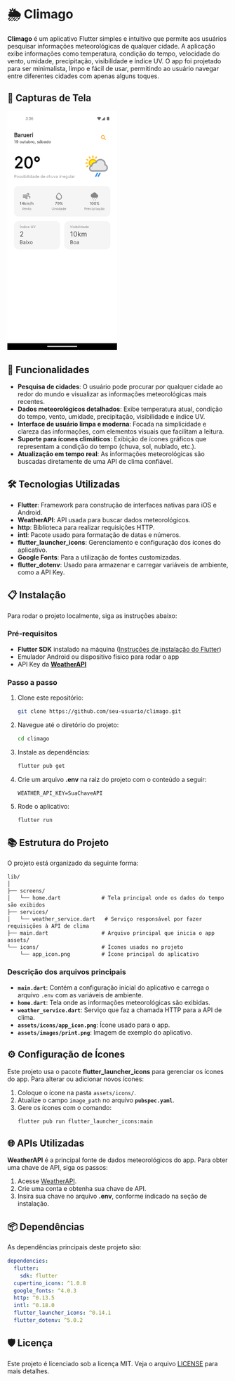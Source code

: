 # 🌦️ Climago

**Climago** é um aplicativo Flutter simples e intuitivo que permite aos usuários pesquisar informações meteorológicas de qualquer cidade. A aplicação exibe informações como temperatura, condição do tempo, velocidade do vento, umidade, precipitação, visibilidade e índice UV. O app foi projetado para ser minimalista, limpo e fácil de usar, permitindo ao usuário navegar entre diferentes cidades com apenas alguns toques.

## 📱 Capturas de Tela

<img src="assets/images/print.png" alt="Climago Screenshot" width="250">

## 🚀 Funcionalidades

- **Pesquisa de cidades**: O usuário pode procurar por qualquer cidade ao redor do mundo e visualizar as informações meteorológicas mais recentes.
- **Dados meteorológicos detalhados**: Exibe temperatura atual, condição do tempo, vento, umidade, precipitação, visibilidade e índice UV.
- **Interface de usuário limpa e moderna**: Focada na simplicidade e clareza das informações, com elementos visuais que facilitam a leitura.
- **Suporte para ícones climáticos**: Exibição de ícones gráficos que representam a condição do tempo (chuva, sol, nublado, etc.).
- **Atualização em tempo real**: As informações meteorológicas são buscadas diretamente de uma API de clima confiável.

## 🛠️ Tecnologias Utilizadas

- **Flutter**: Framework para construção de interfaces nativas para iOS e Android.
- **WeatherAPI**: API usada para buscar dados meteorológicos.
- **http**: Biblioteca para realizar requisições HTTP.
- **intl**: Pacote usado para formatação de datas e números.
- **flutter_launcher_icons**: Gerenciamento e configuração dos ícones do aplicativo.
- **Google Fonts**: Para a utilização de fontes customizadas.
- **flutter_dotenv**: Usado para armazenar e carregar variáveis de ambiente, como a API Key.

## 📋 Instalação

Para rodar o projeto localmente, siga as instruções abaixo:

### Pré-requisitos

- **Flutter SDK** instalado na máquina ([Instruções de instalação do Flutter](https://flutter.dev/docs/get-started/install))
- Emulador Android ou dispositivo físico para rodar o app
- API Key da **[WeatherAPI](https://www.weatherapi.com/)**

### Passo a passo

1. Clone este repositório:
   ```bash
   git clone https://github.com/seu-usuario/climago.git
   ```
2. Navegue até o diretório do projeto:
   ```bash
   cd climago
   ```
3. Instale as dependências:
   ```bash
   flutter pub get
   ```
4. Crie um arquivo **.env** na raiz do projeto com o conteúdo a seguir:
   ```
   WEATHER_API_KEY=SuaChaveAPI
   ```
5. Rode o aplicativo:
   ```bash
   flutter run
   ```

## 📚 Estrutura do Projeto

O projeto está organizado da seguinte forma:

```
lib/
│
├── screens/
│   └── home.dart             # Tela principal onde os dados do tempo são exibidos
├── services/
│   └── weather_service.dart   # Serviço responsável por fazer requisições à API de clima
├── main.dart                 # Arquivo principal que inicia o app
assets/
└── icons/                    # Ícones usados no projeto
    └── app_icon.png          # Ícone principal do aplicativo
```

### Descrição dos arquivos principais

- **`main.dart`**: Contém a configuração inicial do aplicativo e carrega o arquivo `.env` com as variáveis de ambiente.
- **`home.dart`**: Tela onde as informações meteorológicas são exibidas.
- **`weather_service.dart`**: Serviço que faz a chamada HTTP para a API de clima.
- **`assets/icons/app_icon.png`**: Ícone usado para o app.
- **`assets/images/print.png`**: Imagem de exemplo do aplicativo.

## ⚙️ Configuração de Ícones

Este projeto usa o pacote **flutter_launcher_icons** para gerenciar os ícones do app. Para alterar ou adicionar novos ícones:

1. Coloque o ícone na pasta `assets/icons/`.
2. Atualize o campo `image_path` no arquivo **`pubspec.yaml`**.
3. Gere os ícones com o comando:
   ```bash
   flutter pub run flutter_launcher_icons:main
   ```

## 🌐 APIs Utilizadas

**WeatherAPI** é a principal fonte de dados meteorológicos do app. Para obter uma chave de API, siga os passos:

1. Acesse [WeatherAPI](https://www.weatherapi.com/).
2. Crie uma conta e obtenha sua chave de API.
3. Insira sua chave no arquivo **.env**, conforme indicado na seção de instalação.

## 📦 Dependências

As dependências principais deste projeto são:

```yaml
dependencies:
  flutter:
    sdk: flutter
  cupertino_icons: ^1.0.8
  google_fonts: ^4.0.3
  http: ^0.13.5
  intl: ^0.18.0
  flutter_launcher_icons: ^0.14.1
  flutter_dotenv: ^5.0.2
```

## 🛡️ Licença

Este projeto é licenciado sob a licença MIT. Veja o arquivo [LICENSE](LICENSE) para mais detalhes.
